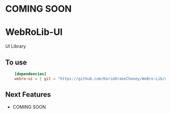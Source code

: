 # COMING SOON

# WebRoLib-UI
UI Library

## To use
```  toml
    [dependencies]
    webro-ui = { git = "https://github.com/KorieDrakeChaney/WeBro-Lib/new/main/webro-ui" }
```


## Next Features
- COMING SOON

